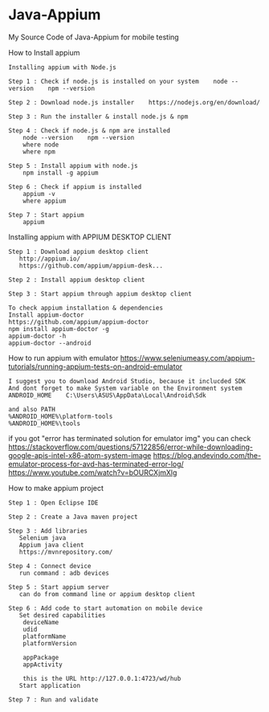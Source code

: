 # Java-Appium
My Source Code of Java-Appium for mobile testing

How to Install appium

    Installing appium with Node.js

    Step 1 : Check if node.js is installed on your system    node --version    npm --version

    Step 2 : Download node.js installer    https://nodejs.org/en/download/

    Step 3 : Run the installer & install node.js & npm

    Step 4 : Check if node.js & npm are installed
        node --version    npm --version
        where node
        where npm

    Step 5 : Install appium with node.js
        npm install -g appium

    Step 6 : Check if appium is installed
        appium -v
        where appium

    Step 7 : Start appium
        appium

Installing appium with APPIUM DESKTOP CLIENT

    Step 1 : Download appium desktop client
       http://appium.io/
       https://github.com/appium/appium-desk...

    Step 2 : Install appium desktop client

    Step 3 : Start appium through appium desktop client

    To check appium installation & dependencies
    Install appium-doctor
    https://github.com/appium/appium-doctor
    npm install appium-doctor -g
    appium-doctor -h
    appium-doctor --android



How to run appium with emulator
    https://www.seleniumeasy.com/appium-tutorials/running-appium-tests-on-android-emulator

    I suggest you to download Android Studio, because it inclucded SDK
    And dont forget to make System variable on the Environment system
    ANDROID_HOME	C:\Users\ASUS\AppData\Local\Android\Sdk

    and also PATH
    %ANDROID_HOME%\platform-tools
    %ANDROID_HOME%\tools

if you got "error has terminated solution for emulator img" you can check
https://stackoverflow.com/questions/57122856/error-while-downloading-google-apis-intel-x86-atom-system-image
https://blog.andevindo.com/the-emulator-process-for-avd-has-terminated-error-log/
https://www.youtube.com/watch?v=bOURCXjmXlg


How to make appium project

    Step 1 : Open Eclipse IDE

    Step 2 : Create a Java maven project

    Step 3 : Add libraries
       Selenium java
       Appium java client 
       https://mvnrepository.com/

    Step 4 : Connect device
       run command : adb devices

    Step 5 : Start appium server
       can do from command line or appium desktop client

    Step 6 : Add code to start automation on mobile device
       Set desired capabilities
        deviceName
        udid
        platformName
        platformVersion

        appPackage
        appActivity

        this is the URL http://127.0.0.1:4723/wd/hub
       Start application

    Step 7 : Run and validate
